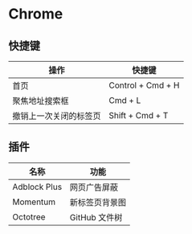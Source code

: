 # Chrome

## 快捷键

| 操作                   | 快捷键            |
| ---------------------- | ----------------- |
| 首页                   | Control + Cmd + H |
| 聚焦地址搜索框         | Cmd + L           |
| 撤销上一次关闭的标签页 | Shift + Cmd + T   |

## 插件

| 名称         | 功能           |
| ------------ | -------------- |
| Adblock Plus | 网页广告屏蔽   |
| Momentum     | 新标签页背景图 |
| Octotree     | GitHub 文件树  |
